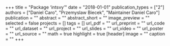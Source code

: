 +++
title = "Package ‘intsvy’"
date = "2018-01-01"
publication_types = ["2"]
authors = ["Daniel Caro", "Przemyslaw Biecek", "Maintainer Daniel Caro"]
publication = ""
abstract = ""
abstract_short = ""
image_preview = ""
selected = false
projects = []
tags = []
url_pdf = ""
url_preprint = ""
url_code = ""
url_dataset = ""
url_project = ""
url_slides = ""
url_video = ""
url_poster = ""
url_source = ""
math = true
highlight = true
[header]
image = ""
caption = ""
+++
